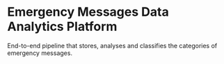 # Emergency Messages Data Analytics Platform
End-to-end pipeline that stores, analyses and classifies the categories of emergency messages.
